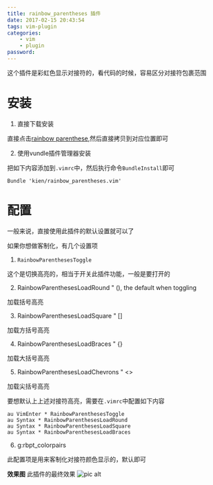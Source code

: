 ```yaml
---
title: rainbow_parentheses 插件
date: 2017-02-15 20:43:54
tags: vim-plugin
categories:
    - vim
    - plugin
password: 
---
```



这个插件是彩虹色显示对接符的，看代码的时候，容易区分对接符包裹范围

# 安装

1. 直接下载安装

直接点击[rainbow parenthese](https://github.com/kien/rainbow_parentheses.vim),然后直接拷贝到对应位置即可

2. 使用vundle插件管理器安装

把如下内容添加到`.vimrc`中，然后执行命令`BundleInstall`即可

```vim
Bundle 'kien/rainbow_parentheses.vim'
```

# 配置

一般来说，直接使用此插件的默认设置就可以了

如果你想做客制化，有几个设置项

1. `RainbowParenthesesToggle`

这个是切换高亮的，相当于开关此插件功能，一般是要打开的

2. RainbowParenthesesLoadRound    " (), the default when toggling

加载括号高亮

3. RainbowParenthesesLoadSquare   " []

加载方括号高亮

4. RainbowParenthesesLoadBraces   " {}

加载大括号高亮

5. RainbowParenthesesLoadChevrons " <>

加载尖括号高亮

要想默认上上述对接符高亮，需要在`.vimrc`中配置如下内容

```vim
au VimEnter * RainbowParenthesesToggle
au Syntax * RainbowParenthesesLoadRound
au Syntax * RainbowParenthesesLoadSquare
au Syntax * RainbowParenthesesLoadBraces
```

6. g:rbpt_colorpairs

此配置项是用来客制化对接符颜色显示的，默认即可


**效果图**
此插件的最终效果
![pic alt](https://github.com/zsl-github/blog/raw/master/source/picture/rain_shot.png)

